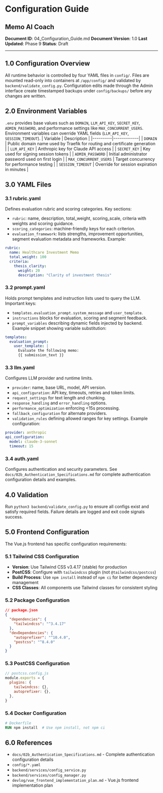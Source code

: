 # Configuration Guide
## Memo AI Coach

**Document ID**: 04_Configuration_Guide.md
**Document Version**: 1.0
**Last Updated**: Phase 9
**Status**: Draft

---

## 1.0 Configuration Overview
All runtime behavior is controlled by four YAML files in `config/`.
Files are mounted read-only into containers at `/app/config/` and validated by `backend/validate_config.py`.
Configuration edits made through the Admin interface create timestamped backups under `config/backups/` before any changes are written.

## 2.0 Environment Variables
`.env` provides base values such as `DOMAIN`, `LLM_API_KEY`, `SECRET_KEY`, `ADMIN_PASSWORD`, and performance settings like `MAX_CONCURRENT_USERS`.
Environment variables can override YAML fields (`LLM_API_KEY`, `SESSION_TIMEOUT`).
| Variable | Description |
|----------|-------------|
| `DOMAIN` | Public domain name used by Traefik for routing and certificate generation |
| `LLM_API_KEY` | Anthropic key for Claude API access |
| `SECRET_KEY` | Key used for signing session tokens |
| `ADMIN_PASSWORD` | Initial administrator password used on first login |
| `MAX_CONCURRENT_USERS` | Target concurrency for performance testing |
| `SESSION_TIMEOUT` | Override for session expiration in minutes |

## 3.0 YAML Files

### 3.1 rubric.yaml
Defines evaluation rubric and scoring categories.
Key sections:
- `rubric`: name, description, total_weight, scoring_scale, criteria with weights and scoring guidance.
- `scoring_categories`: machine-friendly keys for each criterion.
- `evaluation_framework`: lists strengths, improvement opportunities, segment evaluation metadata and frameworks.
Example:
```yaml
rubric:
  name: Healthcare Investment Memo
  total_weight: 100
  criteria:
    thesis_clarity:
      weight: 20
      description: "Clarity of investment thesis"
```

### 3.2 prompt.yaml
Holds prompt templates and instruction lists used to query the LLM.
Important keys:
- `templates.evaluation_prompt.system_message` and `user_template`.
- `instructions` blocks for evaluation, scoring and segment feedback.
- `prompt_variables` describing dynamic fields injected by backend.
Example snippet showing variable substitution:
```yaml
templates:
  evaluation_prompt:
    user_template: |
      Evaluate the following memo:
      {{ submission_text }}
```

### 3.3 llm.yaml
Configures LLM provider and runtime limits.
- `provider`: name, base URL, model, API version.
- `api_configuration`: API key, timeouts, retries and token limits.
- `request_settings` for text length and chunking.
- `response_handling` and `error_handling` options.
- `performance_optimization` enforcing <15s processing.
- `fallback_configuration` for alternate providers.
- `validation_rules` defining allowed ranges for key settings.
Example configuration:
```yaml
provider: anthropic
api_configuration:
  model: claude-3-sonnet
  timeout: 15
```

### 3.4 auth.yaml
Configures authentication and security parameters. See `docs/02b_Authentication_Specifications.md` for complete authentication configuration details and examples.

## 4.0 Validation
Run `python3 backend/validate_config.py` to ensure all configs exist and satisfy required fields.
Failure details are logged and exit code signals success.

## 5.0 Frontend Configuration
The Vue.js frontend has specific configuration requirements:

### 5.1 Tailwind CSS Configuration
- **Version**: Use Tailwind CSS v3.4.17 (stable) for production
- **PostCSS**: Configure with `tailwindcss` plugin (not `@tailwindcss/postcss`)
- **Build Process**: Use `npm install` instead of `npm ci` for better dependency management
- **CSS Classes**: All components use Tailwind classes for consistent styling

### 5.2 Package Configuration
```json
// package.json
{
  "dependencies": {
    "tailwindcss": "^3.4.17"
  },
  "devDependencies": {
    "autoprefixer": "^10.4.0",
    "postcss": "^8.4.0"
  }
}
```

### 5.3 PostCSS Configuration
```javascript
// postcss.config.js
module.exports = {
  plugins: {
    tailwindcss: {},
    autoprefixer: {},
  },
}
```

### 5.4 Docker Configuration
```dockerfile
# Dockerfile
RUN npm install  # Use npm install, not npm ci
```

## 6.0 References
- `docs/02b_Authentication_Specifications.md` - Complete authentication configuration details
- `config/*.yaml`
- `backend/services/config_service.py`
- `backend/services/config_manager.py`
- `devlog/vue_frontend_implementation_plan.md` - Vue.js frontend implementation plan
